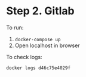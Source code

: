 # Step 2. Gitlab

To run:

1. `docker-compose up`
2. Open localhost in browser

To check logs:

`docker logs d46c75e4029f`

